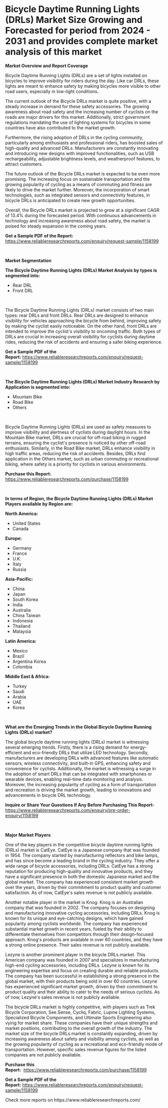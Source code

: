 <p><h1>Bicycle Daytime Running Lights (DRLs) Market Size Growing and Forecasted for period from 2024 - 2031 and provides complete market analysis of this market</h1></p><p><strong>Market Overview and Report Coverage</strong></p>
<p><p>Bicycle Daytime Running Lights (DRLs) are a set of lights installed on bicycles to improve visibility for riders during the day. Like car DRLs, these lights are meant to enhance safety by making bicycles more visible to other road users, especially in low-light conditions.</p><p>The current outlook of the Bicycle DRLs market is quite positive, with a steady increase in demand for these safety accessories. The growing awareness about road safety and the increasing number of cyclists on the roads are major drivers for this market. Additionally, strict government regulations mandating the use of lighting systems for bicycles in some countries have also contributed to the market growth.</p><p>Furthermore, the rising adoption of DRLs in the cycling community, particularly among enthusiasts and professional riders, has boosted sales of high-quality and advanced DRLs. Manufacturers are constantly innovating and introducing new designs with improved functionalities, such as USB rechargeability, adjustable brightness levels, and weatherproof features, to attract customers.</p><p>The future outlook of the Bicycle DRLs market is expected to be even more promising. The increasing focus on sustainable transportation and the growing popularity of cycling as a means of commuting and fitness are likely to drive the market further. Moreover, the incorporation of smart technologies, such as integrated sensors and connectivity features, in bicycle DRLs is anticipated to create new growth opportunities.</p><p>Overall, the Bicycle DRLs market is projected to grow at a significant CAGR of 13.4% during the forecasted period. With continuous advancements in technology and increasing awareness about road safety, the market is poised for steady expansion in the coming years.</p></p>
<p><strong>Get a Sample PDF of the Report:</strong> <a href="https://www.reliableresearchreports.com/enquiry/request-sample/1158199">https://www.reliableresearchreports.com/enquiry/request-sample/1158199</a></p>
<p>&nbsp;</p>
<p><strong>Market Segmentation</strong></p>
<p><strong>The Bicycle Daytime Running Lights (DRLs) Market Analysis by types is segmented into:</strong></p>
<p><ul><li>Rear DRL</li><li>Front DRL</li></ul></p>
<p>&nbsp;</p>
<p><p>The Bicycle Daytime Running Lights (DRLs) market consists of two main types: rear DRLs and front DRLs. Rear DRLs are designed to enhance visibility for vehicles approaching the bicycle from behind, improving safety by making the cyclist easily noticeable. On the other hand, front DRLs are intended to improve the cyclist's visibility to oncoming traffic. Both types of DRLs are crucial in increasing overall visibility for cyclists during daytime rides, reducing the risk of accidents and ensuring a safer biking experience.</p></p>
<p><strong>Get a Sample PDF of the Report:</strong>&nbsp;<a href="https://www.reliableresearchreports.com/enquiry/request-sample/1158199">https://www.reliableresearchreports.com/enquiry/request-sample/1158199</a></p>
<p>&nbsp;</p>
<p><strong>The Bicycle Daytime Running Lights (DRLs) Market Industry Research by Application is segmented into:</strong></p>
<p><ul><li>Mountain Bike</li><li>Road Bike</li><li>Others</li></ul></p>
<p>&nbsp;</p>
<p><p>Bicycle Daytime Running Lights (DRLs) are used as safety measures to improve visibility and alertness of cyclists during daylight hours. In the Mountain Bike market, DRLs are crucial for off-road biking in rugged terrains, ensuring the cyclist's presence is noticed by other off-road enthusiasts. Similarly, in the Road Bike market, DRLs enhance visibility in high traffic areas, reducing the risk of accidents. Besides, DRLs find application in the Others market, such as urban commuting or recreational biking, where safety is a priority for cyclists in various environments.</p></p>
<p><strong>Purchase this Report:</strong>&nbsp; <a href="https://www.reliableresearchreports.com/purchase/1158199">https://www.reliableresearchreports.com/purchase/1158199</a></p>
<p>&nbsp;</p>
<p><strong>In terms of Region, the Bicycle Daytime Running Lights (DRLs) Market Players available by Region are:</strong></p>
<p>
    <p> <strong> North America: </strong>
        <ul>
            <li>United States</li>
            <li>Canada</li>
        </ul>
        </p> 
    <p> <strong> Europe: </strong>
        <ul>
            <li>Germany</li>
            <li>France</li>
            <li>U.K.</li>
            <li>Italy</li>
            <li>Russia</li>
        </ul>
        </p> 
    <p> <strong> Asia-Pacific: </strong>
        <ul>
            <li>China</li>
            <li>Japan</li>
            <li>South Korea</li>
            <li>India</li>
            <li>Australia</li>
            <li>China Taiwan</li>
            <li>Indonesia</li>
            <li>Thailand</li>
            <li>Malaysia</li>
        </ul>
        </p> 
    <p> <strong> Latin America: </strong>
        <ul>
            <li>Mexico</li>
            <li>Brazil</li>
            <li>Argentina Korea</li>
            <li>Colombia</li>
        </ul>
        </p> 
    <p> <strong> Middle East & Africa: </strong>
        <ul>
            <li>Turkey</li>
            <li>Saudi</li>
            <li>Arabia</li>
            <li>UAE</li>
            <li>Korea</li>
        </ul>
    </p>
    </p>
<p>&nbsp;</p>
<p><strong>What are the Emerging Trends in the Global Bicycle Daytime Running Lights (DRLs) market?</strong></p>
<p><p>The global bicycle daytime running lights (DRLs) market is witnessing several emerging trends. Firstly, there is a rising demand for energy-efficient and eco-friendly DRLs that utilize LED technology. Secondly, manufacturers are developing DRLs with advanced features like automatic sensors, wireless connectivity, and built-in GPS, enhancing safety and convenience for cyclists. Additionally, the market is witnessing a surge in the adoption of smart DRLs that can be integrated with smartphones or wearable devices, enabling real-time data monitoring and analysis. Moreover, the increasing popularity of cycling as a form of transportation and recreation is driving the market growth, leading to innovations and advancements in bicycle DRL technology.</p></p>
<p><strong>Inquire or Share Your Questions If Any Before Purchasing This Report</strong>- <a href="https://www.reliableresearchreports.com/enquiry/pre-order-enquiry/1158199">https://www.reliableresearchreports.com/enquiry/pre-order-enquiry/1158199</a></p>
<p>&nbsp;</p>
<p><strong>Major Market Players</strong></p>
<p><p>One of the key players in the competitive bicycle daytime running lights (DRLs) market is CatEye. CatEye is a Japanese company that was founded in 1954. The company started by manufacturing reflectors and bike lamps, and has since become a leading brand in the cycling industry. They offer a wide range of bicycle accessories, including DRLs. CatEye has a strong reputation for producing high-quality and innovative products, and they have a significant presence in both the domestic Japanese market and the global market. The company has experienced consistent market growth over the years, driven by their commitment to product quality and customer satisfaction. As of now, CatEye's sales revenue is not publicly available.</p><p>Another notable player in the market is Knog. Knog is an Australian company that was founded in 2002. The company focuses on designing and manufacturing innovative cycling accessories, including DRLs. Knog is known for its unique and eye-catching designs, which have gained popularity among cyclists worldwide. The company has experienced substantial market growth in recent years, fueled by their ability to differentiate themselves from competitors through their design-focused approach. Knog's products are available in over 60 countries, and they have a strong online presence. Their sales revenue is not publicly available.</p><p>Lezyne is another prominent player in the bicycle DRLs market. This American company was founded in 2007 and specializes in manufacturing high-end cycling accessories, including DRLs. Lezyne is known for its engineering expertise and focus on creating durable and reliable products. The company has been successful in establishing a strong presence in the global market, with their products being sold in over 60 countries. Lezyne has experienced significant market growth, driven by their commitment to product quality and their ability to cater to the needs of serious cyclists. As of now, Lezyne's sales revenue is not publicly available.</p><p>The bicycle DRLs market is highly competitive, with players such as Trek Bicycle Corporation, See.Sense, Cycliq, Fabric, Lupine Lighting Systems, Specialized Bicycle Components, and Ultimate Sports Engineering also vying for market share. These companies have their unique strengths and market positions, contributing to the overall growth of the industry. The market size of the bicycle DRLs market is constantly expanding, driven by increasing awareness about safety and visibility among cyclists, as well as the growing popularity of cycling as a recreational and eco-friendly mode of transportation. However, specific sales revenue figures for the listed companies are not publicly available.</p></p>
<p><strong>Purchase this Report:</strong>&nbsp;&nbsp;<a href="https://www.reliableresearchreports.com/purchase/1158199">https://www.reliableresearchreports.com/purchase/1158199</a></p>
<p></p>
<p><strong>Get a Sample PDF of the Report:</strong>&nbsp;<a href="https://www.reliableresearchreports.com/enquiry/request-sample/1158199">https://www.reliableresearchreports.com/enquiry/request-sample/1158199</a></p>
<p>Check more reports on https://www.reliableresearchreports.com/</p>